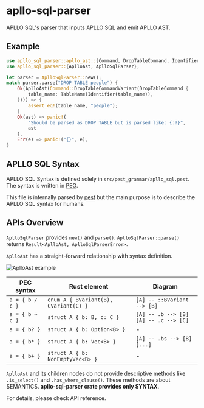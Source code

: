 # apllo-sql-parser

APLLO SQL's parser that inputs APLLO SQL and emit APLLO AST.

## Example

```rust
use apllo_sql_parser::apllo_ast::{Command, DropTableCommand, Identifier, TableName};
use apllo_sql_parser::{AplloAst, AplloSqlParser};

let parser = AplloSqlParser::new();
match parser.parse("DROP TABLE people") {
    Ok(AplloAst(Command::DropTableCommandVariant(DropTableCommand {
        table_name: TableName(Identifier(table_name)),
    }))) => {
        assert_eq!(table_name, "people");
    }
    Ok(ast) => panic!(
        "Should be parsed as DROP TABLE but is parsed like: {:?}",
        ast
    ),
    Err(e) => panic!("{}", e),
}
```

## APLLO SQL Syntax

APLLO SQL Syntax is defined solely in `src/pest_grammar/apllo_sql.pest`.
The syntax is written in [PEG](https://en.wikipedia.org/wiki/Parsing_expression_grammar).

This file is internally parsed by [pest](https://github.com/pest-parser/pest)
but the main purpose is to describe the APLLO SQL syntax for humans.

## APIs Overview

`AplloSqlParser` provides `new()` and `parse()`.
`AplloSqlParser::parse()` returns `Result<AplloAst, AplloSqlParserError>`.

`AplloAst` has a straight-forward relationship with syntax definition.

![AplloAst example](https://user-images.githubusercontent.com/498788/81028439-5f2cf880-8ebc-11ea-8554-deb884438779.png)

| PEG syntax      | Rust element                          | Diagram                                    |
| --------------- | ------------------------------------- | ------------------------------------------ |
| `a = { b / c }` | `enum A { BVariant(B), CVariant(C) }` | `[A] -- ::BVariant --> [B]`                |
| `a = { b ~ c }` | `struct A { b: B, c: C }`             | `[A] -- .b --> [B]`<br>`[A] -- .c --> [C]` |
| `a = { b? }`    | `struct A { b: Option<B> }`           | -                                          |
| `a = { b* }`    | `struct A { b: Vec<B> }`              | `[A] -- .bs --> [B][...]`                  |
| `a = { b+ }`    | `struct A { b: NonEmptyVec<B> }`      | -                                          |

`AplloAst` and its children nodes do not provide descriptive methods like `.is_select()` and `.has_where_clause()`.
These methods are about SEMANTICS. **apllo-sql-parser crate provides only SYNTAX**.

For details, please check API reference.
